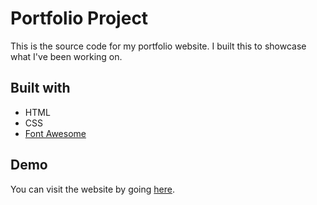 # Portfolio Project

This is the source code for my portfolio website. I built this to showcase what I've been working on.

## Built with

* HTML
* CSS
* [Font Awesome](https://fontawesome.com/)

## Demo

You can visit the website by going [here](https://legendary-fenglisu-11de1c.netlify.app/).
